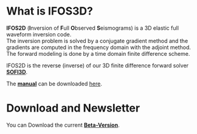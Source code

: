 # What is IFOS3D?

**IFOS2D** (**I**nversion of **F**ull **O**bserved **S**eismograms) is a 3D elastic full waveform inversion code.  
The inversion problem is solved by a conjugate gradient method and the gradients are computed in the frequency domain with the adjoint method.  
The forward modeling is done by a time domain finite difference scheme. 

IFOS2D is the reverse (inverse) of our 3D finite difference forward solver [**SOFI3D**](https://git.scc.kit.edu/GPIAG-Software/SOFI3D).

The [**manual**](https://git.scc.kit.edu/GPIAG-Software/IFOS3D/wikis/home) can be downloaded [here](https://git.scc.kit.edu/GPIAG-Software/IFOS3D/wikis/home).

# Download and Newsletter

You can Download the current [**Beta-Version**](https://git.scc.kit.edu/GPIAG-Software/IFOS3D/tree/master).
